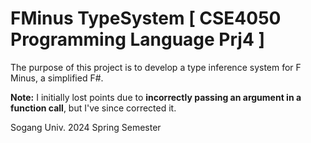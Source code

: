 # FMinus TypeSystem [ CSE4050 Programming Language Prj4 ]

The purpose of this project is to develop a type inference system for F Minus, a simplified F#.

**Note:** I initially lost points due to **incorrectly passing an argument in a function call**, but I've since corrected it.

Sogang Univ. 2024 Spring Semester
